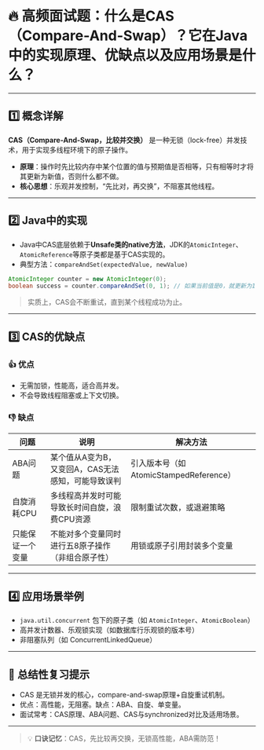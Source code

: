 # 🔥 高频面试题：什么是CAS（Compare-And-Swap）？它在Java中的实现原理、优缺点以及应用场景是什么？

---

## 1️⃣ 概念详解

**CAS（Compare-And-Swap，比较并交换）** 是一种无锁（lock-free）并发技术，用于实现多线程环境下的原子操作。

- **原理**：操作时先比较内存中某个位置的值与预期值是否相等，只有相等时才将其更新为新值，否则什么都不做。
- **核心思想**：乐观并发控制，“先比对，再交换”，不阻塞其他线程。

---

## 2️⃣ Java中的实现

- Java中CAS底层依赖于**Unsafe类的native方法**，JDK的`AtomicInteger`、`AtomicReference`等原子类都是基于CAS实现的。
- 典型方法：`compareAndSet(expectedValue, newValue)`

```java
AtomicInteger counter = new AtomicInteger(0);
boolean success = counter.compareAndSet(0, 1); // 如果当前值是0，就更新为1
```
> 实质上，CAS会不断重试，直到某个线程成功为止。

---

## 3️⃣ CAS的优缺点

### 👍 优点
- 无需加锁，性能高，适合高并发。
- 不会导致线程阻塞或上下文切换。

### 👎 缺点
| 问题             | 说明                                               | 解决方法                               |
| ---------------- | -------------------------------------------------- | -------------------------------------- |
| ABA问题          | 某个值从A变为B，又变回A，CAS无法感知，可能导致误判 | 引入版本号（如AtomicStampedReference） |
| 自旋消耗CPU      | 多线程高并发时可能导致长时间自旋，浪费CPU资源      | 限制重试次数，或退避策略               |
| 只能保证一个变量 | 不能对多个变量同时进行五8原子操作（非组合原子性）  | 用锁或原子引用封装多个变量             |

---

## 4️⃣ 应用场景举例

- `java.util.concurrent` 包下的原子类（如 `AtomicInteger`、`AtomicBoolean`）
- 高并发计数器、乐观锁实现（如数据库行乐观锁的版本号）
- 非阻塞队列（如 ConcurrentLinkedQueue）

---

## 📝 总结性复习提示

- CAS 是无锁并发的核心，compare-and-swap原理+自旋重试机制。
- 优点：高性能，无阻塞。缺点：ABA、自旋、单变量。
- 面试常考：CAS原理、ABA问题、CAS与synchronized对比及适用场景。

---

> 💡 **口诀记忆**：CAS，先比较再交换，无锁高性能，ABA需防范！